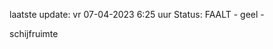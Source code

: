 laatste update: 
vr 07-04-2023  6:25   uur 
Status: FAALT - geel - 
<div class="service Y">schijfruimte</div>